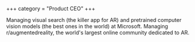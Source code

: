 +++
category = "Product CEO"
+++

Managing visual search (the killer app for AR) and pretrained computer vision models (the best ones in the world) at Microsoft. 
Managing r/augmentedreality, the world's largest online community dedicated to AR. 